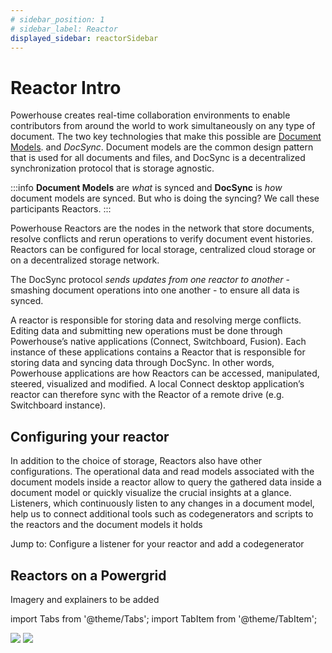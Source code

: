 ```yaml
---
# sidebar_position: 1
# sidebar_label: Reactor
displayed_sidebar: reactorSidebar
---
```

# Reactor Intro

Powerhouse creates real-time collaboration environments to enable contributors from around the world to work simultaneously on any type of document. The two key technologies that make this possible are [Document Models](docs/connect/Document%20Models/intro.md). and *DocSync*. Document models are the common design pattern that is used for all documents and files, and DocSync is a decentralized synchronization protocol that is storage agnostic.

:::info 
**Document Models** are _what_ is synced and **DocSync** is _how_ document models are synced. 
But who is doing the syncing? We call these participants Reactors.
::: 

Powerhouse Reactors are the nodes in the network that store documents, resolve conflicts and rerun operations to verify document event histories. Reactors can be configured for local storage, centralized cloud storage or on a decentralized storage network.

The DocSync protocol *sends updates from one reactor to another* - smashing document operations into one another - to ensure all data is synced.

A reactor is responsible for storing data and resolving merge conflicts. Editing data and submitting new operations must be done through Powerhouse’s native applications (Connect, Switchboard, Fusion). Each instance of these applications contains a Reactor that is responsible for storing data and syncing data through DocSync. In other words, Powerhouse applications are how Reactors can be accessed, manipulated, steered, visualized and modified. A local Connect desktop application’s reactor can therefore sync with the Reactor of a remote drive (e.g. Switchboard instance). 

## Configuring your reactor
 
In addition to the choice of storage, Reactors also have other configurations. The operational data and read models associated with the document models inside a reactor allow to query the gathered data inside a document model or quickly visualize the crucial insights at a glance. Listeners, which continuously listen to any changes in a document model, help us to connect additional tools such as codegenerators and scripts to the reactors and the document models it holds

Jump to: Configure a listener for your reactor and add a codegenerator

## Reactors on a Powergrid 

Imagery and explainers to be added

import Tabs from '@theme/Tabs';
import TabItem from '@theme/TabItem';

<Tabs>
  <TabItem value="apple" label="Apps Layer" default>
    <img src={require('@site/static/img/Powerhouse Website Layer.png').default} />
  </TabItem>
  <TabItem value="orange" label="Storage Layer">
     <img src={require('@site/static/img/Powerhouse Website Storage Layer.png').default} />
  </TabItem>
</Tabs>